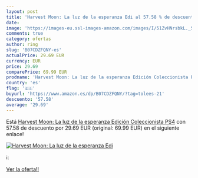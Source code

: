 ```yaml
---
layout: post
title: 'Harvest Moon: La luz de la esperanza Edi al 57.58 % de descuento'
date: 
image: 'https://images-eu.ssl-images-amazon.com/images/I/51ZvHNrsbkL._SL200_.jpg'
comments: true
category: ofertas
author: ring
slug: 'B07CDZFQNY-es'
actualPrice: 29.69 EUR
currency: EUR
price: 29.69
comparePrice: 69.99 EUR
prodname: 'Harvest Moon: La luz de la esperanza Edición Coleccionista PS4'
country: 'es'
flag: '🇪🇸'
buyurl: 'https://www.amazon.es/dp/B07CDZFQNY/?tag=tolees-21'
descuento: '57.58'
average: '29.69'
---
```


Está [Harvest Moon: La luz de la esperanza Edición Coleccionista PS4](https://www.amazon.es/dp/B07CDZFQNY/?tag=tolees-21) con 57.58 de descuento por 29.69 EUR (original: 69.99 EUR) en el siguiente enlace!

[![Harvest Moon: La luz de la esperanza Edi](https://images-eu.ssl-images-amazon.com/images/I/51ZvHNrsbkL._SL200_.jpg)](https://www.amazon.es/dp/B07CDZFQNY/?tag=tolees-21)

ℹ️:


[Ver la oferta!!](https://www.amazon.es/dp/B07CDZFQNY/?tag=tolees-21)
